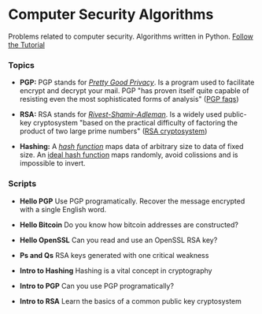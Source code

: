 # Computer Security Algorithms

Problems related to computer security. Algorithms written in Python. [Follow the Tutorial](https://id0-rsa.pub/)

### Topics

* **PGP:** PGP stands for [*Pretty Good Privacy*](https://en.wikipedia.org/wiki/Pretty_Good_Privacy). Is a program used to facilitate encrypt and decrypt your mail. PGP "has proven itself quite capable of resisting even the most sophisticated forms of analysis" ([PGP faqs](http://www.faqs.org/faqs/pgp-faq/part1/))

* **RSA:** RSA stands for [*Rivest-Shamir-Adleman*](https://en.wikipedia.org/wiki/RSA_(cryptosystem)). Is a widely used public-key cryptosystem "based on the practical difficulty of factoring the product of two large prime numbers" ([RSA cryptosystem](https://en.wikipedia.org/wiki/RSA_(cryptosystem)))

* **Hashing:** A [*hash function*](https://en.wikipedia.org/wiki/Hash_function) maps data of arbitrary size to data of fixed size. An [ideal hash function](https://en.wikipedia.org/wiki/Cryptographic_hash_function) maps randomly, avoid colissions and is impossible to invert.

### Scripts

* **Hello PGP** Use PGP programatically. Recover the message encrypted with a single English word.

* **Hello Bitcoin** Do you know how bitcoin addresses are constructed?

* **Hello OpenSSL** Can you read and use an OpenSSL RSA key?

* **Ps and Qs** RSA keys generated with one critical weakness

* **Intro to Hashing** Hashing is a vital concept in cryptography

* **Intro to PGP** Can you use PGP programatically?

* **Intro to RSA** Learn the basics of a common public key cryptosystem
